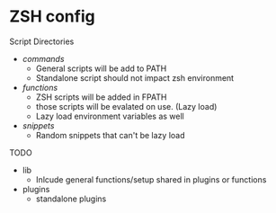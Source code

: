# ZSH config

Script Directories

- *commands*
  - General scripts will be add to PATH
  - Standalone script should not impact zsh environment
- *functions*
  - ZSH scripts will be added in FPATH
  - those scripts will be evalated on use. (Lazy load)
  - Lazy load environment variables as well
- *snippets*
  - Random snippets that can't be lazy load

TODO
- lib
  - Inlcude general functions/setup shared in plugins or functions
- plugins
  - standalone plugins


